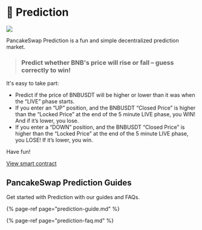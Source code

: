 # 🔮 Prediction

![](../../.gitbook/assets/masthead%20%285%29%20%282%29.png)

PancakeSwap Prediction is a fun and simple decentralized prediction market.

> ### Predict whether BNB's price will rise or fall – guess correctly to win!

It's easy to take part:

* Predict if the price of BNBUSDT will be higher or lower than it was when the “LIVE” phase starts.
* If you enter an “UP” position, and the BNBUSDT “Closed Price” is higher than the “Locked Price” at the end of the 5 minute LIVE phase, you WIN! And if it’s lower, you lose.
* If you enter a “DOWN” position, and the BNBUSDT “Closed Price” is higher than the “Locked Price” at the end of the 5 minute LIVE phase, you LOSE! If it’s lower, you win.

Have fun!

[View smart contract](https://bscscan.com/address/0x516ffd7D1e0Ca40b1879935B2De87cb20Fc1124b)

## PancakeSwap Prediction Guides

Get started with Prediction with our guides and FAQs.

{% page-ref page="prediction-guide.md" %}

{% page-ref page="prediction-faq.md" %}

